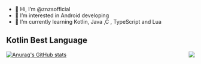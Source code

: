 - 👋 Hi, I’m @znzsofficial
- 👀 I’m interested in Android developing
- 🌱 I’m currently learning Kotlin, Java ,C , TypeScript and Lua

## Kotlin Best Language


[![Anurag's GitHub stats](https://github-readme-stats.vercel.app/api?username=znzsofficial)](https://github.com/anuraghazra/github-readme-stats)
<img align="right" src="https://github-readme-stats.vercel.app/api/top-langs/?username=znzsofficial&layout=compact"> 
<!---
znzsofficial/znzsofficial is a ✨ special ✨ repository because its `README.md` (this file) appears on your GitHub profile.
You can click the Preview link to take a look at your changes.
--->
